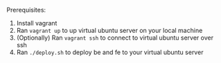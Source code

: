 Prerequisites:

1. Install vagrant
2. Ran `vagrant up` to up virtual ubuntu server on your local machine
3. (Optionally) Ran `vagrant ssh` to connect to virtual ubuntu server over ssh
4. Ran `./deploy.sh` to deploy be and fe to your virtual ubuntu server